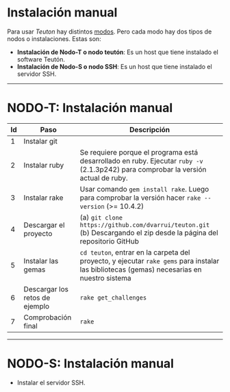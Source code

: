 
# Instalación manual

Para usar *Teuton* hay distintos [modos](./modos.md).
Pero cada modo hay dos tipos de nodos o instalaciones. Estas son:

* **Instalación de Nodo-T o nodo teutón**: Es un host que tiene instalado el software Teutón.
* **Instalación de Nodo-S o nodo SSH**: Es un host que tiene instalado el servidor SSH.

---

# NODO-T: Instalación manual

| Id | Paso             | Descripción |
| -- | ---------------- | ----------- |
| 1  | Instalar git     |  |
| 2  | Instalar ruby    | Se requiere porque el programa está desarrollado en ruby. Ejecutar `ruby -v` (2.1.3p242) para comprobar la versión actual de ruby. |
| 3  | Instalar rake | Usar comando `gem install rake`. Luego para comprobar la versión hacer `rake --version` (>= 10.4.2) |
| 4  | Descargar el proyecto | (a) `git clone https://github.com/dvarrui/teuton.git` (b) Descargando el zip desde la página del repositorio GitHub |
| 5  | Instalar las gemas | `cd teuton`, entrar en la carpeta del proyecto, y ejecutar `rake gems` para instalar las bibliotecas (gemas) necesarias en nuestro sistema |
| 6  | Descargar los retos de ejemplo | `rake get_challenges` |
| 7  | Comprobación final | `rake` |

---

# NODO-S: Instalación manual

* Instalar el servidor SSH.
